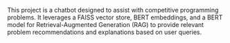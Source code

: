 This project is a chatbot designed to assist with competitive programming problems. It leverages a FAISS vector store, BERT embeddings, and a BERT model for Retrieval-Augmented Generation (RAG) to provide relevant problem recommendations and explanations based on user queries.
